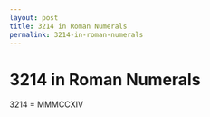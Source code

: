 ```yaml
---
layout: post
title: 3214 in Roman Numerals
permalink: 3214-in-roman-numerals
---
```


# 3214 in Roman Numerals

3214 = MMMCCXIV
